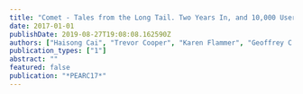 ```yaml
---
title: "Comet - Tales from the Long Tail. Two Years In, and 10,000 Users Later"
date: 2017-01-01
publishDate: 2019-08-27T19:08:08.162590Z
authors: ["Haisong Cai", "Trevor Cooper", "Karen Flammer", "Geoffrey C. Fox", "Christopher Irving", "Gregor von Laszewski", "Amit Majumdar", "Dmitry Mishin", "Mike Norman", "Philip Papadopoulos", " others"]
publication_types: ["1"]
abstract: ""
featured: false
publication: "*PEARC17*"
---
```


